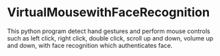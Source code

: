 # VirtualMousewithFaceRecognition
This python program detect hand gestures and perform mouse controls such as left click, right click, double click, scroll up and down, volume up and down, with face recognition which authenticates face.
